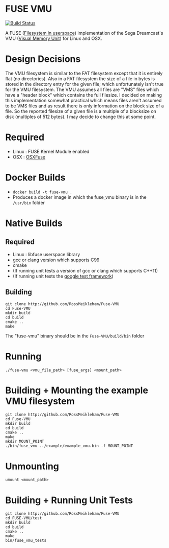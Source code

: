 # FUSE VMU
[![Build Status](https://travis-ci.org/RossMeikleham/FUSE-VMU.svg?branch=master)](https://travis-ci.org/RossMeikleham/FUSE-VMU)

A FUSE ([Filesystem in userspace](https://en.wikipedia.org/wiki/Filesystem_in_Userspace)) 
implementation of the Sega Dreamcast's VMU ([Visual Memory Unit](https://en.wikipedia.org/wiki/VMU)) for Linux and OSX. 

# Design Decisions
The VMU filesystem is similar to the FAT filesystem except that
it is entirely flat (no directories). Also in a FAT filesystem 
the size of a file in bytes is stored in the directory entry for the 
given file; which unfortunately isn't true for the VMU filesystem. 
The VMU assumes all files are "VMS" files which have a "header block" 
which contains the full filesize. I decided on  making this implementation 
somewhat practical which means files aren't assumed to be VMS files
and as result there is only information on the block size of a file. 
So the reported filesize of a given file is a multiple of a blocksize on 
disk (multiples of 512 bytes). I may decide to change this at some point.

# Required
- Linux : FUSE Kernel Module enabled
- OSX : [OSXFuse]('http://osxfuse.github.com/')

# Docker Builds
- `docker build -t fuse-vmu .` 
- Produces a docker image in which the fuse_vmu binary is in the `/usr/bin` folder

# Native Builds

## Required
- Linux : libfuse userspace library
- gcc or clang version which supports C99
- cmake
- (If running unit tests a version of gcc or clang which supports C++11)
- (If running unit tests the [google test framework](https://github.com/google/googletest)) 

## Building
```
git clone http://github.com/RossMeikleham/Fuse-VMU
cd Fuse-VMU
mkdir build
cd build
cmake ..
make
```

The "fuse-vmu" binary should be in the `Fuse-VMU/build/bin` folder


# Running
`./fuse-vmu <vmu_file_path> [fuse_args] <mount_path>`

# Building + Mounting the example VMU filesystem
```
git clone http://github.com/RossMeikleham/Fuse-VMU
cd Fuse-VMU
mkdir build
cd build
cmake ..
make
mkdir MOUNT_POINT
./bin/fuse_vmu ../example/example_vmu.bin -f MOUNT_POINT
```


# Unmounting
`umount <mount_path>`

# Building + Running Unit Tests
```
git clone http://github.com/RossMeikleham/Fuse-VMU
cd FUSE-VMU/test
mkdir build
cd build
cmake ..
make
bin/fuse_vmu_tests
```
